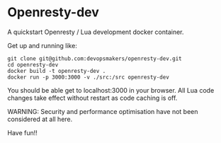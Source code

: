 # Openresty-dev
A quickstart Openresty / Lua development docker container.

Get up and running like:

```
git clone git@github.com:devopsmakers/openresty-dev.git
cd openresty-dev
docker build -t openresty-dev .
docker run -p 3000:3000 -v ./src:/src openresty-dev
```

You should be able get to localhost:3000 in your browser. All Lua code changes
take effect without restart as code caching is off.

WARNING: Security and performance optimisation have not been considered at all here.

Have fun!!
